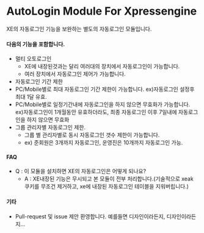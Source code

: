 # AutoLogin Module For Xpressengine

XE의 자동로그인 기능을 보완하는 별도의 자동로그인 모듈입니다.

#### 다음의 기능을 포함합니다.
- 멀티 오토로그인
  - XE에 내장된것과는 달리 여러대의 장치에서 자동로그인이 가능합니다.
  - 여러 장치에서 자동로그인 제어가 가능합니다.
-  자동로그인 기간 제한
  - PC/Mobile별로 최대 자동로그인 기간 제한이 가능합니다. ex)자동로그인 설정후 최대 1달 유효.
  - PC/Mobile별로 일정기간내에 자동로그인을 하지 않으면 무효화가 가능합니다. ex)자동로그인이 1개월동안 유효하더라도, 최종 자동로그인 이후 7일내에 자동로그인을 하지 않으면 무효화
- 그룹 관리자별 자동로그인 제한.
  - 그룹 별 관리자별로 동시 자동로그인 갯수 제한이 가능합니다.
  - ex) 준회원은 3개까지 자동로그인, 운영진은 10개까지 자동로그인 가능.

#### FAQ
- Q : 이 모듈을 설치하면 XE의 자동로그인은 어떻게 되나요?
  - A : XE내장된 기능은 무시되고 본 모듈이 전부 처리합니다.(기술적으로 xeak 쿠키를 무조건 제거하고, xe에 내장된 자동로그인 테이블을 지워버립니다.)


#### 기타
- Pull-request 및 issue 제안 환영합니다. 예를들면 디자인이라든지, 디자인이라든지...